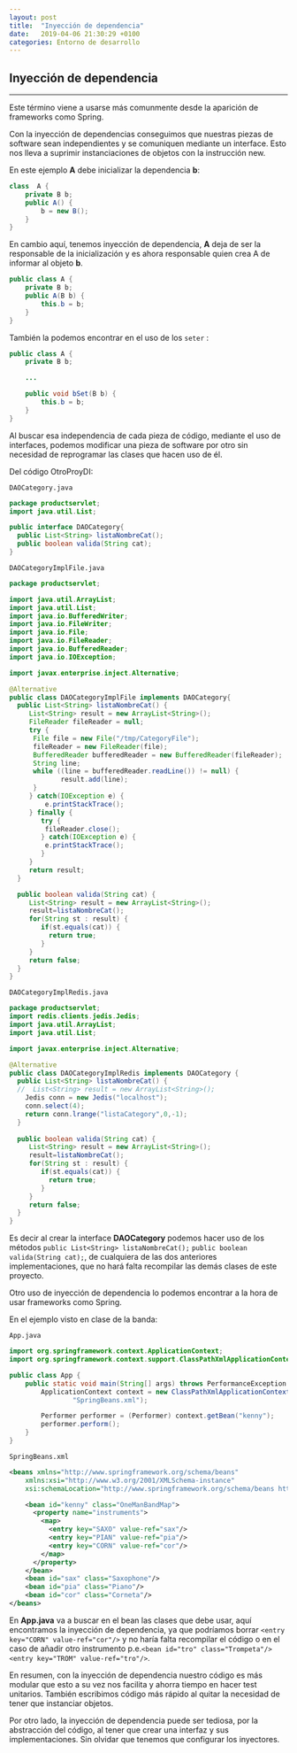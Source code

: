 ```yaml
---
layout: post
title:  "Inyección de dependencia"
date:   2019-04-06 21:30:29 +0100
categories: Entorno de desarrollo
---
```


## Inyección de dependencia  
---  

Este término viene a usarse más comunmente desde la aparición de frameworks como Spring.

Con la inyección de dependencias conseguimos que nuestras piezas de software sean independientes y se comuniquen mediante un interface. Esto nos lleva a suprimir instanciaciones de objetos con la instrucción new.

En este ejemplo **A** debe inicializar la dependencia **b**:
~~~java
class  A {
	private B b;
	public A() {
		b = new B();
	}
}
~~~

En cambio aquí, tenemos inyección de dependencia, **A** deja de ser la responsable de la inicialización y es ahora responsable quien crea A de informar al objeto **b**.

~~~java
public class A {
	private B b;
	public A(B b) {
		this.b = b;
	}
}
~~~

También la podemos encontrar en el uso de los `seter` :
~~~java
public class A {
	private B b;

	...

	public void bSet(B b) {
		this.b = b;
	}
}
~~~

Al buscar esa independencia de cada pieza de código, mediante el uso de interfaces, podemos modificar una pieza de software por otro sin necesidad de reprogramar las clases que hacen uso de él.

Del código OtroProyDI:

`DAOCategory.java`
~~~java
package productservlet;
import java.util.List;

public interface DAOCategory{
  public List<String> listaNombreCat();
  public boolean valida(String cat);
}
~~~

`DAOCategoryImplFile.java`
~~~java
package productservlet;

import java.util.ArrayList;
import java.util.List;
import java.io.BufferedWriter;
import java.io.FileWriter;
import java.io.File;
import java.io.FileReader;
import java.io.BufferedReader;
import java.io.IOException;

import javax.enterprise.inject.Alternative;

@Alternative
public class DAOCategoryImplFile implements DAOCategory{
  public List<String> listaNombreCat() {
     List<String> result = new ArrayList<String>();
     FileReader fileReader = null;
     try {
      File file = new File("/tmp/CategoryFile");
      fileReader = new FileReader(file);
      BufferedReader bufferedReader = new BufferedReader(fileReader);
      String line;
      while ((line = bufferedReader.readLine()) != null) {
             result.add(line);
      }
     } catch(IOException e) {
         e.printStackTrace();
     } finally {
        try {
         fileReader.close();
        } catch(IOException e) {
         e.printStackTrace();
        }
     }
     return result;
  }

  public boolean valida(String cat) {
     List<String> result = new ArrayList<String>();
     result=listaNombreCat();
     for(String st : result) {
        if(st.equals(cat)) {
          return true;
        }
     }
     return false;
  }
}
~~~

`DAOCategoryImplRedis.java`
~~~java
package productservlet;
import redis.clients.jedis.Jedis;
import java.util.ArrayList;
import java.util.List;

import javax.enterprise.inject.Alternative;

@Alternative
public class DAOCategoryImplRedis implements DAOCategory {
  public List<String> listaNombreCat() {
  //  List<String> result = new ArrayList<String>();
    Jedis conn = new Jedis("localhost");
    conn.select(4);
    return conn.lrange("listaCategory",0,-1);
  }
 
  public boolean valida(String cat) {
     List<String> result = new ArrayList<String>();
     result=listaNombreCat();
     for(String st : result) {
        if(st.equals(cat)) {
          return true;
        }
     }
     return false;
  }
}
~~~

Es decir al crear la interface **DAOCategory** podemos hacer uso de los métodos `public List<String> listaNombreCat();` `public boolean valida(String cat);`, de cualquiera de las dos anteriores implementaciones, que no hará falta recompilar las demás clases de este proyecto.


Otro uso de inyección de dependencia lo podemos encontrar a la hora de usar frameworks como Spring.

En el ejemplo visto en clase de la banda:

`App.java`
~~~java
import org.springframework.context.ApplicationContext;
import org.springframework.context.support.ClassPathXmlApplicationContext;

public class App {
	public static void main(String[] args) throws PerformanceException {
		ApplicationContext context = new ClassPathXmlApplicationContext(
				"SpringBeans.xml");

		Performer performer = (Performer) context.getBean("kenny");
		performer.perform();
	}
}
~~~
`SpringBeans.xml`
~~~xml
<beans xmlns="http://www.springframework.org/schema/beans"
	xmlns:xsi="http://www.w3.org/2001/XMLSchema-instance"
	xsi:schemaLocation="http://www.springframework.org/schema/beans http://www.springframework.org/schema/beans/spring-beans-2.5.xsd">

	<bean id="kenny" class="OneManBandMap">
	  <property name="instruments">
	    <map>
	      <entry key="SAXO" value-ref="sax"/>
	      <entry key="PIAN" value-ref="pia"/>
	      <entry key="CORN" value-ref="cor"/>
	    </map>	
	  </property>
	</bean>
	<bean id="sax" class="Saxophone"/>
	<bean id="pia" class="Piano"/>
	<bean id="cor" class="Corneta"/>
</beans>
~~~

En **App.java** va a buscar en el bean las clases que debe usar, aquí encontramos la inyección de dependencia, ya que podríamos borrar `<entry key="CORN" value-ref="cor"/>` y no haría falta recompilar el código o en el caso de añadir otro instrumento p.e.`<bean id="tro" class="Trompeta"/>` `<entry key="TROM" value-ref="tro"/>`.

En resumen, con la inyección de dependencia nuestro código es más modular que esto a su vez nos facilita y ahorra tiempo en hacer test unitarios. También escribimos código más rápido al quitar la necesidad de tener que instanciar objetos.

Por otro lado, la inyección de dependencia puede ser tediosa, por la abstracción del código, al tener que crear una interfaz y sus implementaciones. Sin olvidar que tenemos que configurar los inyectores.




